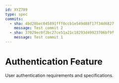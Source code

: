 ```yaml
---
id: XYZ789
type: spec
commits:
  - sha: 4bd28bec045891fff0ccb1e549d88f17f34d6827
    message: Test commit 2
  - sha: 37029ec0f2bc27ce51a21c18293d49923706bf9f
    message: Test commit 1
---
```


# Authentication Feature

User authentication requirements and specifications.
